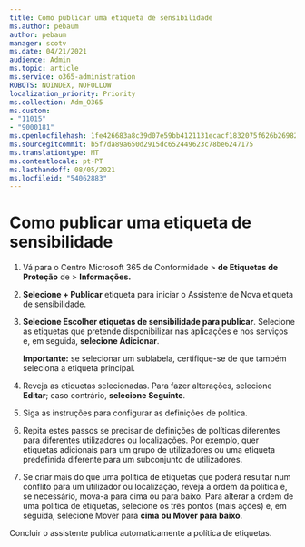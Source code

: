 ```yaml
---
title: Como publicar uma etiqueta de sensibilidade
ms.author: pebaum
author: pebaum
manager: scotv
ms.date: 04/21/2021
audience: Admin
ms.topic: article
ms.service: o365-administration
ROBOTS: NOINDEX, NOFOLLOW
localization_priority: Priority
ms.collection: Adm_O365
ms.custom:
- "11015"
- "9000181"
ms.openlocfilehash: 1fe426683a8c39d07e59bb4121131ecacf1832075f626b26982ec0ede3c24698
ms.sourcegitcommit: b5f7da89a650d2915dc652449623c78be6247175
ms.translationtype: MT
ms.contentlocale: pt-PT
ms.lasthandoff: 08/05/2021
ms.locfileid: "54062883"
---
```

# <a name="how-to-publish-a-sensitivity-label"></a>Como publicar uma etiqueta de sensibilidade

1. Vá para o Centro Microsoft 365 de Conformidade > **de Etiquetas de Proteção** de  >  **Informações.**

1. **Selecione + Publicar** etiqueta para iniciar o Assistente de Nova etiqueta de sensibilidade.

1. **Selecione Escolher etiquetas de sensibilidade para publicar**. Selecione as etiquetas que pretende disponibilizar nas aplicações e nos serviços e, em seguida, **selecione Adicionar**.

    **Importante:** se selecionar um sublabela, certifique-se de que também seleciona a etiqueta principal.

1. Reveja as etiquetas selecionadas. Para fazer alterações, selecione **Editar**; caso contrário, **selecione Seguinte**.

1. Siga as instruções para configurar as definições de política.

1. Repita estes passos se precisar de definições de políticas diferentes para diferentes utilizadores ou localizações. Por exemplo, quer etiquetas adicionais para um grupo de utilizadores ou uma etiqueta predefinida diferente para um subconjunto de utilizadores.

1. Se criar mais do que uma política de etiquetas que poderá resultar num conflito para um utilizador ou localização, reveja a ordem da política e, se necessário, mova-a para cima ou para baixo. Para alterar a ordem de uma política de etiquetas, selecione os três pontos (mais ações) e, em seguida, selecione Mover para **cima** **ou Mover para baixo**.

Concluir o assistente publica automaticamente a política de etiquetas.